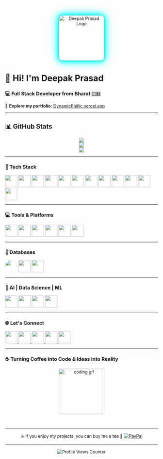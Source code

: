 <div align="center">
  <img 
    height="150" 
    src="https://ik.imagekit.io/sdm2vyawn77777/Logo/image(1).png?updatedAt=1751732344796" 
    style="border-radius: 15px; border: 2px solid #00ffff; box-shadow: 0 0 15px #00ffff, 0 0 30px #00ffff;" 
    alt="Deepak Prasad Logo"
  />
</div>

# 👋 Hi! I'm **Deepak Prasad**  
### 💻 Full Stack Developer from Bharat 🇮🇳

🚀 **Explore my portfolio:** [DynamicPhillic.vercel.app](https://DynamicPhillic.vercel.app)

---

## 📊 GitHub Stats

<div align="center">
  
![](https://github-readme-stats.vercel.app/api?username=Divine-P-77777&theme=dark&hide_border=true&include_all_commits=false&count_private=false)<br/>
![](https://nirzak-streak-stats.vercel.app/?user=Divine-P-77777&theme=dark&hide_border=true)<br/>
![](https://github-readme-stats.vercel.app/api/top-langs/?username=Divine-P-77777&theme=dark&hide_border=true&include_all_commits=false&count_private=false&layout=compact)

</div>




---

### 🧠 Tech Stack

<div align="left">
  <img src="https://ik.imagekit.io/sdm2vyawn77777/Logo/image(2).png?updatedAt=1751732343921" height="40" />
  <img src="https://ik.imagekit.io/sdm2vyawn77777/Logo/image.png?updatedAt=1751732344724" height="40" />
  <img src="https://ik.imagekit.io/sdm2vyawn77777/Logo/image(3).png?updatedAt=1751732344388" height="40" />
  <img src="https://ik.imagekit.io/sdm2vyawn77777/Logo/image(12).png?updatedAt=1751732348672" height="40" />
  <img src="https://skillicons.dev/icons?i=express" height="40" />
  <img src="https://ik.imagekit.io/sdm2vyawn77777/Logo/image(11).png?updatedAt=1751732347055" height="40" />
  <img src="https://skillicons.dev/icons?i=redux" height="40" />
  <img src="https://ik.imagekit.io/sdm2vyawn77777/Logo/image(10).png?updatedAt=1751732347271" height="40" />
  <img src="https://skillicons.dev/icons?i=tailwind" height="40" />
  <img src="https://skillicons.dev/icons?i=vite" height="40" />
  <img src="https://ik.imagekit.io/sdm2vyawn77777/Logo/image(9).png?updatedAt=1751732344389" height="40" />
  <img src="https://cdn.jsdelivr.net/gh/devicons/devicon/icons/python/python-original.svg" height="40" />
</div>

---

### 💻 Tools & Platforms

<div align="left">
  <img src="https://skillicons.dev/icons?i=github" height="40" />
  <img src="https://ik.imagekit.io/sdm2vyawn77777/Logo/image(4).png?updatedAt=1751732344425" height="40" />
  <img src="https://img.shields.io/badge/Postman-FF6C37?logo=postman&logoColor=black&style=for-the-badge" height="40" />
  <img src="https://skillicons.dev/icons?i=supabase" height="40" />
  <img src="https://skillicons.dev/icons?i=vercel" height="40" />
  <img src="https://img.shields.io/badge/Canva-00C4CC?logo=canva&logoColor=black&style=for-the-badge" height="40" />
</div>

---

### 🧩 Databases

<div align="left">
  <img src="https://ik.imagekit.io/sdm2vyawn77777/Logo/image(5).png?updatedAt=1751732344327" height="40" style="border-radius: 50%;" />
  <img src="https://ik.imagekit.io/sdm2vyawn77777/Logo/image(6).png?updatedAt=1751732343847" height="40" />
  <img src="https://ik.imagekit.io/sdm2vyawn77777/Logo/image(7).png?updatedAt=1751732344409" height="40" />
</div>

---

### 🤖 AI | Data Science | ML

<div align="left">
  <img src="https://ik.imagekit.io/sdm2vyawn77777/Logo/image(8).png?updatedAt=1751732344838" height="40" />
  <img src="https://img.shields.io/badge/pandas-150458?logo=pandas&logoColor=white&style=for-the-badge" height="40" />
  <img src="https://img.shields.io/badge/Kaggle-20BEFF?logo=kaggle&logoColor=black&style=for-the-badge" height="40" />
  <img src="https://skillicons.dev/icons?i=tensorflow" height="40" />
</div>

---

### 🌐 Let's Connect

<div align="left">
  <a href="mailto:dynamicphillic77777@gmail.com">
    <img src="https://raw.githubusercontent.com/maurodesouza/profile-readme-generator/master/src/assets/icons/social/gmail/default.svg" height="40" />
  </a>
  <a href="https://www.linkedin.com/in/deepak-prasad-799128259/">
    <img src="https://raw.githubusercontent.com/maurodesouza/profile-readme-generator/master/src/assets/icons/social/linkedin/default.svg" height="40" />
  </a>
  <a href="https://x.com/CollabDynPhillic">
    <img src="https://raw.githubusercontent.com/maurodesouza/profile-readme-generator/master/src/assets/icons/social/twitter/default.svg" height="40" />
  </a>
  <a href="https://www.hackerrank.com/profile/dynamicphillic71">
    <img src="https://raw.githubusercontent.com/maurodesouza/profile-readme-generator/master/src/assets/icons/social/hackerrank/default.svg" height="40" />
  </a>
  <a href="mailto:dynamicphillic77777@gmail.com">
    <img src="https://raw.githubusercontent.com/maurodesouza/profile-readme-generator/master/src/assets/icons/social/microsoft-outlook/default.svg" height="40" />
  </a>
</div>

---

### ☕ Turning Coffee into Code & Ideas into Reality
<div align="center">
<img align="center" height="150" src="https://media3.giphy.com/media/XP8kV1sQnHF9AL30GE/200w.gif" alt="coding gif" />
</div>
<br><br>

---
<p align="center">  
  ☕ If you enjoy my projects, you can buy me a tea 💙  
  
  <a href="https://paypal.me/dynamicphillic">
    <img src="https://img.shields.io/badge/PayPal-00457C?style=for-the-badge&logo=paypal&logoColor=white" alt="PayPal"/>
  </a>
</p>

---

<div align="center">

  <img 
    src="https://komarev.com/ghpvc/?username=Divine-P-77777&label=Profile%20Views&color=00FFFF&style=for-the-badge" 
    alt="Profile Views Counter" 
  />
  
  
  
</div>
